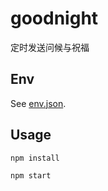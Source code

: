 # goodnight
定时发送问候与祝福

## Env

See [env.json](./env.json).

## Usage

```
npm install
```
```
npm start
```